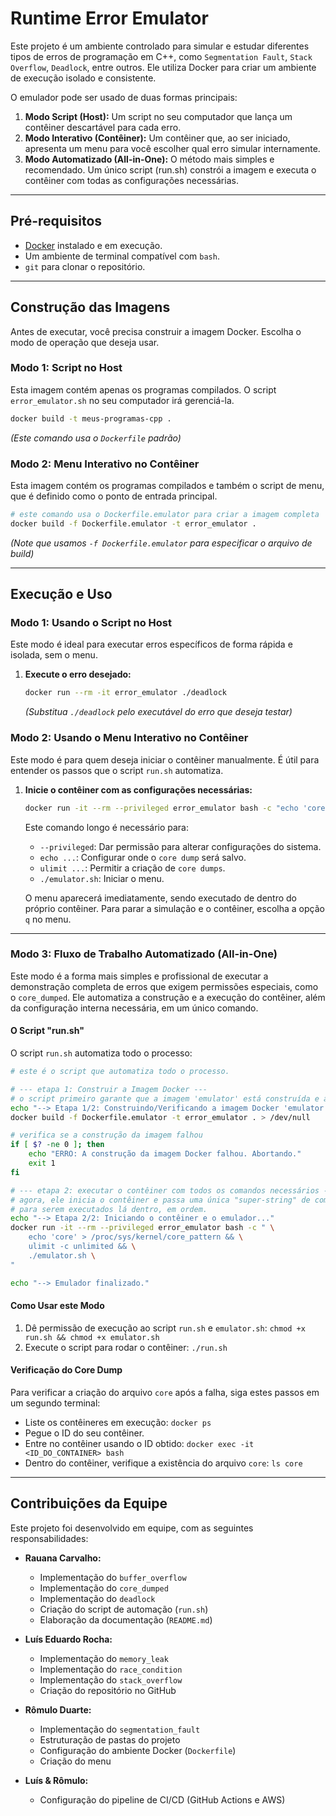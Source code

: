 # Runtime Error Emulator

Este projeto é um ambiente controlado para simular e estudar diferentes tipos de erros de programação em C++, como `Segmentation Fault`, `Stack Overflow`, `Deadlock`, entre outros. Ele utiliza Docker para criar um ambiente de execução isolado e consistente.

O emulador pode ser usado de duas formas principais:

1.  **Modo Script (Host):** Um script no seu computador que lança um contêiner descartável para cada erro.
2.  **Modo Interativo (Contêiner):** Um contêiner que, ao ser iniciado, apresenta um menu para você escolher qual erro simular internamente.
3. **Modo Automatizado (All-in-One):** O método mais simples e recomendado. Um único script (run.sh) constrói a imagem e executa o contêiner com todas as configurações necessárias.

-----

## Pré-requisitos

  * [Docker](https://www.docker.com/products/docker-desktop/) instalado e em execução.
  * Um ambiente de terminal compatível com `bash`.
  * `git` para clonar o repositório.

-----

## Construção das Imagens

Antes de executar, você precisa construir a imagem Docker. Escolha o modo de operação que deseja usar.

### Modo 1: Script no Host

Esta imagem contém apenas os programas compilados. O script `error_emulator.sh` no seu computador irá gerenciá-la.

```bash
docker build -t meus-programas-cpp .
```

*(Este comando usa o `Dockerfile` padrão)*

### Modo 2: Menu Interativo no Contêiner

Esta imagem contém os programas compilados e também o script de menu, que é definido como o ponto de entrada principal.

```bash
# este comando usa o Dockerfile.emulator para criar a imagem completa
docker build -f Dockerfile.emulator -t error_emulator .
```

*(Note que usamos `-f Dockerfile.emulator` para especificar o arquivo de build)*

-----

## Execução e Uso

### Modo 1: Usando o Script no Host

Este modo é ideal para executar erros específicos de forma rápida e isolada, sem o menu.

1.  **Execute o erro desejado:**
    ```bash
    docker run --rm -it error_emulator ./deadlock
    ```
    *(Substitua `./deadlock` pelo executável do erro que deseja testar)*

### Modo 2: Usando o Menu Interativo no Contêiner
Este modo é para quem deseja iniciar o contêiner manualmente. É útil para entender os passos que o script `run.sh` automatiza.

1.  **Inicie o contêiner com as configurações necessárias:**
    ```bash
    docker run -it --rm --privileged error_emulator bash -c "echo 'core' > /proc/sys/kernel/core_pattern && ulimit -c unlimited && ./emulator.sh"
    ```
    Este comando longo é necessário para:
      * `--privileged`: Dar permissão para alterar configurações do sistema.
      * `echo ...`: Configurar onde o `core dump` será salvo.
      * `ulimit ...`: Permitir a criação de `core dumps`.
      * `./emulator.sh`: Iniciar o menu.

      O menu aparecerá imediatamente, sendo executado de dentro do próprio contêiner. Para parar a simulação e o contêiner, escolha a opção `q` no menu.

-----

### Modo 3: Fluxo de Trabalho Automatizado (All-in-One)

Este modo é a forma mais simples e profissional de executar a demonstração completa de erros que exigem permissões especiais, como o `core_dumped`. Ele automatiza a construção e a execução do contêiner, além da configuração interna necessária, em um único comando.

#### O Script "run.sh"

O script `run.sh` automatiza todo o processo:

```bash
# este é o script que automatiza todo o processo.

# --- etapa 1: Construir a Imagem Docker ---
# o script primeiro garante que a imagem 'emulator' está construída e atualizada.
echo "--> Etapa 1/2: Construindo/Verificando a imagem Docker 'emulator'..."
docker build -f Dockerfile.emulator -t error_emulator . > /dev/null

# verifica se a construção da imagem falhou
if [ $? -ne 0 ]; then
    echo "ERRO: A construção da imagem Docker falhou. Abortando."
    exit 1
fi

# --- etapa 2: executar o contêiner com todos os comandos necessários ---
# agora, ele inicia o contêiner e passa uma única "super-string" de comandos
# para serem executados lá dentro, em ordem.
echo "--> Etapa 2/2: Iniciando o contêiner e o emulador..."
docker run -it --rm --privileged error_emulator bash -c " \
    echo 'core' > /proc/sys/kernel/core_pattern && \
    ulimit -c unlimited && \
    ./emulator.sh \
"

echo "--> Emulador finalizado."
```

#### Como Usar este Modo

1.  Dê permissão de execução ao script `run.sh` e `emulator.sh`: `chmod +x run.sh && chmod +x emulator.sh` 
2.  Execute o script para rodar o contêiner: `./run.sh`

#### Verificação do Core Dump

Para verificar a criação do arquivo `core` após a falha, siga estes passos em um segundo terminal:

  * Liste os contêineres em execução: `docker ps`
  * Pegue o ID do seu contêiner.
  * Entre no contêiner usando o ID obtido: `docker exec -it <ID_DO_CONTAINER> bash`
  * Dentro do contêiner, verifique a existência do arquivo `core`: `ls core`

-----

## Contribuições da Equipe

Este projeto foi desenvolvido em equipe, com as seguintes responsabilidades:

* **Rauana Carvalho:**
    * Implementação do `buffer_overflow`
    * Implementação do `core_dumped`
    * Implementação do `deadlock`
    * Criação do script de automação (`run.sh`)
    * Elaboração da documentação (`README.md`)

* **Luís Eduardo Rocha:**
    * Implementação do `memory_leak`
    * Implementação do `race_condition`
    * Implementação do `stack_overflow`
    * Criação do repositório no GitHub

* **Rômulo Duarte:**
    * Implementação do `segmentation_fault`
    * Estruturação de pastas do projeto
    * Configuração do ambiente Docker (`Dockerfile`)
    * Criação do menu

* **Luís & Rômulo:**
    * Configuração do pipeline de CI/CD (GitHub Actions e AWS)